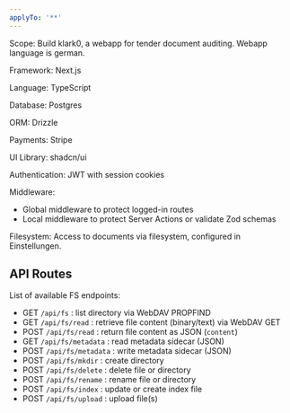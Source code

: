 ```yaml
---
applyTo: '**'
---
```

Scope: Build klark0, a webapp for tender document auditing. Webapp language is german.

Framework: Next.js

Language: TypeScript

Database: Postgres

ORM: Drizzle

Payments: Stripe

UI Library: shadcn/ui

Authentication: JWT with session cookies

Middleware:

- Global middleware to protect logged-in routes
- Local middleware to protect Server Actions or validate Zod schemas

Filesystem: Access to documents via filesystem, configured in Einstellungen.

## API Routes
List of available FS endpoints:
- GET `/api/fs`           : list directory via WebDAV PROPFIND  
- GET `/api/fs/read`      : retrieve file content (binary/text) via WebDAV GET  
- POST `/api/fs/read`     : return file content as JSON (`content`)  
- GET `/api/fs/metadata`  : read metadata sidecar (JSON)  
- POST `/api/fs/metadata` : write metadata sidecar (JSON)  
- POST `/api/fs/mkdir`    : create directory  
- POST `/api/fs/delete`   : delete file or directory  
- POST `/api/fs/rename`   : rename file or directory  
- POST `/api/fs/index`    : update or create index file  
- POST `/api/fs/upload`   : upload file(s)
